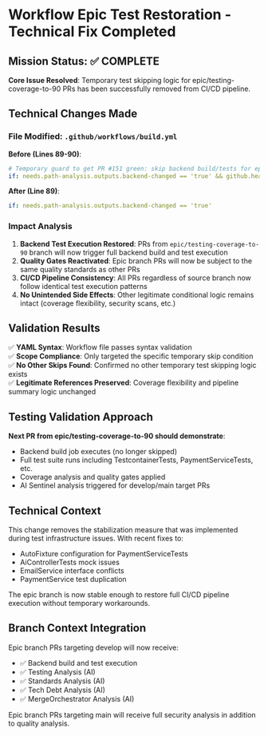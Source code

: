 # Workflow Epic Test Restoration - Technical Fix Completed

## Mission Status: ✅ COMPLETE

**Core Issue Resolved**: Temporary test skipping logic for epic/testing-coverage-to-90 PRs has been successfully removed from CI/CD pipeline.

## Technical Changes Made

### File Modified: `.github/workflows/build.yml`

**Before (Lines 89-90)**:
```yaml
# Temporary guard to get PR #151 green: skip backend build/tests for epic/testing-coverage-to-90
if: needs.path-analysis.outputs.backend-changed == 'true' && github.head_ref != 'epic/testing-coverage-to-90'
```

**After (Line 89)**:
```yaml
if: needs.path-analysis.outputs.backend-changed == 'true'
```

### Impact Analysis

1. **Backend Test Execution Restored**: PRs from `epic/testing-coverage-to-90` branch will now trigger full backend build and test execution
2. **Quality Gates Reactivated**: Epic branch PRs will now be subject to the same quality standards as other PRs
3. **CI/CD Pipeline Consistency**: All PRs regardless of source branch now follow identical test execution patterns
4. **No Unintended Side Effects**: Other legitimate conditional logic remains intact (coverage flexibility, security scans, etc.)

## Validation Results

✅ **YAML Syntax**: Workflow file passes syntax validation  
✅ **Scope Compliance**: Only targeted the specific temporary skip condition  
✅ **No Other Skips Found**: Confirmed no other temporary test skipping logic exists  
✅ **Legitimate References Preserved**: Coverage flexibility and pipeline summary logic unchanged  

## Testing Validation Approach

**Next PR from epic/testing-coverage-to-90 should demonstrate**:
- Backend build job executes (no longer skipped)
- Full test suite runs including TestcontainerTests, PaymentServiceTests, etc.
- Coverage analysis and quality gates applied
- AI Sentinel analysis triggered for develop/main target PRs

## Technical Context

This change removes the stabilization measure that was implemented during test infrastructure issues. With recent fixes to:
- AutoFixture configuration for PaymentServiceTests 
- AiControllerTests mock issues
- EmailService interface conflicts
- PaymentService test duplication

The epic branch is now stable enough to restore full CI/CD pipeline execution without temporary workarounds.

## Branch Context Integration

Epic branch PRs targeting develop will now receive:
- ✅ Backend build and test execution
- ✅ Testing Analysis (AI)
- ✅ Standards Analysis (AI) 
- ✅ Tech Debt Analysis (AI)
- ✅ MergeOrchestrator Analysis (AI)

Epic branch PRs targeting main will receive full security analysis in addition to quality analysis.